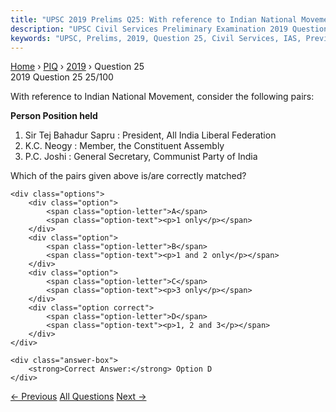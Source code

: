 ```yaml
---
title: "UPSC 2019 Prelims Q25: With reference to Indian National Movement, consider the fol..."
description: "UPSC Civil Services Preliminary Examination 2019 Question 25 with options and answer"
keywords: "UPSC, Prelims, 2019, Question 25, Civil Services, IAS, Previous Year Questions"
---
```


<nav class="breadcrumb">
    <a href="../../">Home</a>
    <span>›</span>
    <a href="../">PIQ</a>
    <span>›</span>
    <a href="./">2019</a>
    <span>›</span>
    <span>Question 25</span>
</nav>

<div class="question-header">
    <div class="question-meta">
        <span class="year-badge">2019</span>
        <span class="question-number">Question 25</span>
        <span class="progress">25/100</span>
    </div>
    <div class="progress-bar">
        <div class="progress-fill" style="width: 25.0%"></div>
    </div>
</div>

<div class="question-content">
    <div class="question-text">
        <p>With reference to Indian National Movement, consider the following pairs:</p>
<p><strong>Person Position held</strong></p>
<ol>
<li>Sir Tej Bahadur Sapru : President, All India Liberal Federation</li>
<li>K.C. Neogy : Member, the Constituent Assembly</li>
<li>P.C. Joshi : General Secretary, Communist Party of India</li>
</ol>
<p>Which of the pairs given above is/are correctly matched?</p>
    </div>
    
    <div class="options">
        <div class="option">
            <span class="option-letter">A</span>
            <span class="option-text"><p>1 only</p></span>
        </div>
        <div class="option">
            <span class="option-letter">B</span>
            <span class="option-text"><p>1 and 2 only</p></span>
        </div>
        <div class="option">
            <span class="option-letter">C</span>
            <span class="option-text"><p>3 only</p></span>
        </div>
        <div class="option correct">
            <span class="option-letter">D</span>
            <span class="option-text"><p>1, 2 and 3</p></span>
        </div>
    </div>

    <div class="answer-box">
        <strong>Correct Answer:</strong> Option D
    </div>
</div>

<div class="question-nav">
    <a href="../q024-with-reference-to-the-british-colonial-rule-in-ind/" class="nav-btn prev">← Previous</a>
    <a href="../" class="nav-btn center">All Questions</a>
    <a href="../q026-with-reference-to-mian-tansen-which-one-of-the-fol/" class="nav-btn next">Next →</a>
</div>
